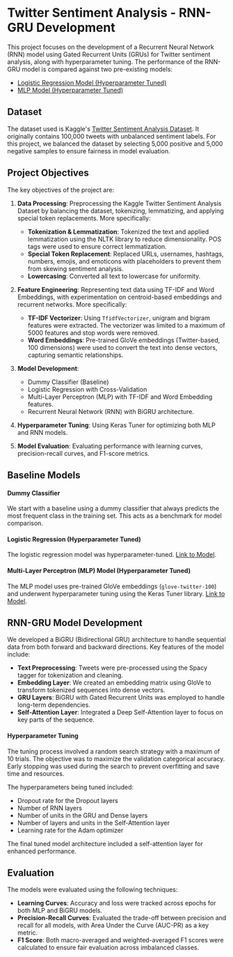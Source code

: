 # Twitter Sentiment Analysis - RNN-GRU Development

This project focuses on the development of a Recurrent Neural Network (RNN) model using Gated Recurrent Units (GRUs) for
Twitter sentiment analysis, along with hyperparameter tuning. The performance of the RNN-GRU model is compared against two pre-existing models:
- [Logistic Regression Model (Hyperparameter Tuned)](https://github.com/antonioualex/Tweet-Sentiment-Classifier-with-Machine-Learning-Models)
- [MLP Model (Hyperparameter Tuned)](https://github.com/antonioualex/Tweet-Sentiment-Classifier-using-MLPs)

## Dataset

The dataset used is Kaggle's [Twitter Sentiment Analysis Dataset](https://www.kaggle.com/datasets/jp797498e/twitter-entity-sentiment-analysis). 
It originally contains 100,000 tweets with unbalanced sentiment labels. For this project, we balanced the dataset 
by selecting 5,000 positive and 5,000 negative samples to ensure fairness in model evaluation.

## Project Objectives

The key objectives of the project are:
1. **Data Processing**: Preprocessing the Kaggle Twitter Sentiment Analysis Dataset by balancing the dataset, 
tokenizing, lemmatizing, and applying special token replacements. More specifically:
   - **Tokenization & Lemmatization**: Tokenized the text and applied lemmatization using the NLTK library to reduce dimensionality. POS tags were used to ensure correct lemmatization.
   - **Special Token Replacement**: Replaced URLs, usernames, hashtags, numbers, emojis, and emoticons with placeholders to prevent them from skewing sentiment analysis.
   - **Lowercasing**: Converted all text to lowercase for uniformity.
2. **Feature Engineering**: Representing text data using TF-IDF and Word Embeddings, with 
experimentation on centroid-based embeddings and recurrent networks. More specifically:
   - **TF-IDF Vectorizer**: Using `TfidfVectorizer`, unigram and bigram features were extracted. The vectorizer was
      limited to a maximum of 5000 features and stop words were removed.
   - **Word Embeddings**: Pre-trained GloVe embeddings (Twitter-based, 100 dimensions) were used to convert the text 
      into dense vectors, capturing semantic relationships.

3. **Model Development**:
   - Dummy Classifier (Baseline)
   - Logistic Regression with Cross-Validation
   - Multi-Layer Perceptron (MLP) with TF-IDF and Word Embedding features.
   - Recurrent Neural Network (RNN) with BiGRU architecture.
4. **Hyperparameter Tuning**: Using Keras Tuner for optimizing both MLP and RNN models.
5. **Model Evaluation**: Evaluating performance with learning curves, precision-recall curves, and F1-score metrics.



## Baseline Models

#### Dummy Classifier
We start with a baseline using a dummy classifier that always predicts the most frequent class in the training set.
This acts as a benchmark for model comparison.

#### Logistic Regression (Hyperparameter Tuned)
The logistic regression model was hyperparameter-tuned. 
[Link to Model](https://github.com/example/logistic-regression).

#### Multi-Layer Perceptron (MLP) Model (Hyperparameter Tuned)
The MLP model uses pre-trained GloVe embeddings (`glove-twitter-100`) and underwent hyperparameter tuning using the
Keras Tuner library. [Link to Model](https://github.com/example/mlp-model).

## RNN-GRU Model Development

We developed a BiGRU (Bidirectional GRU) architecture to handle sequential data from both forward and backward directions.
Key features of the model include:
   - **Text Preprocessing**: Tweets were pre-processed using the Spacy tagger for tokenization and cleaning.
  - **Embedding Layer**: We created an embedding matrix using GloVe to transform tokenized sequences into dense vectors.
  - **GRU Layers**: BiGRU with Gated Recurrent Units was employed to handle long-term dependencies.
  - **Self-Attention Layer**: Integrated a Deep Self-Attention layer to focus on key parts of the sequence.

#### Hyperparameter Tuning

The tuning process involved a random search strategy with a maximum of 10 trials. 
The objective was to maximize the validation categorical accuracy. Early stopping was used during the search to 
prevent overfitting and save time and resources.

The hyperparameters being tuned included:
- Dropout rate for the Dropout layers
- Number of RNN layers
- Number of units in the GRU and Dense layers
- Number of layers and units in the Self-Attention layer
- Learning rate for the Adam optimizer

The final tuned model architecture included a self-attention layer for enhanced performance.

## Evaluation

The models were evaluated using the following techniques:
- **Learning Curves**: Accuracy and loss were tracked across epochs for both MLP and BiGRU models.
- **Precision-Recall Curves**: Evaluated the trade-off between precision and recall for all models, 
with Area Under the Curve (AUC-PR) as a key metric.
- **F1 Score**: Both macro-averaged and weighted-averaged F1 scores were calculated to ensure fair evaluation 
across imbalanced classes.
